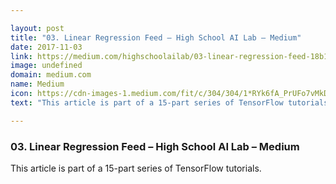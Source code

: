 ```yaml
---

layout: post
title: "03. Linear Regression Feed – High School AI Lab – Medium"
date: 2017-11-03
link: https://medium.com/highschoolailab/03-linear-regression-feed-18b1399d8e5e?source=rss------machine_learning-5
image: undefined
domain: medium.com
name: Medium
icon: https://cdn-images-1.medium.com/fit/c/304/304/1*RYk6fA_PrUFo7vMkDW4n1g.jpeg
text: "This article is part of a 15-part series of TensorFlow tutorials."

---
```


### 03. Linear Regression Feed – High School AI Lab – Medium

This article is part of a 15-part series of TensorFlow tutorials.